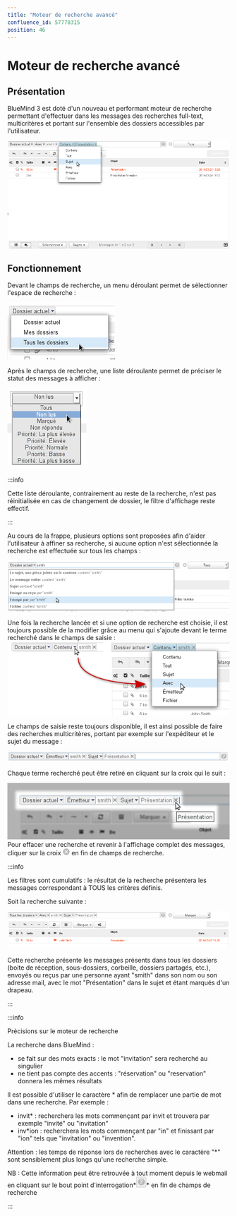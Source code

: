 ```yaml
---
title: "Moteur de recherche avancé"
confluence_id: 57770315
position: 46
---
```

# Moteur de recherche avancé


## Présentation

BlueMind 3 est doté d'un nouveau et performant moteur de recherche permettant d'effectuer dans les messages des recherches full-text, multicritères et portant sur l'ensemble des dossiers accessibles par l'utilisateur.


![](../../../attachments/57770315/57770333.png)

## Fonctionnement

Devant le champs de recherche, un menu déroulant permet de sélectionner l'espace de recherche :

![](../../../attachments/57770315/57770331.png)

Après le champs de recherche, une liste déroulante permet de préciser le statut des messages à afficher :

![](../../../attachments/57770315/57770329.png)


:::info

Cette liste déroulante, contrairement au reste de la recherche, n'est pas réinitialisée en cas de changement de dossier, le filtre d'affichage reste effectif.

:::

Au cours de la frappe, plusieurs options sont proposées afin d'aider l'utilisateur à affiner sa recherche, si aucune option n'est sélectionnée la recherche est effectuée sur tous les champs :

![](../../../attachments/57770315/57770327.png)

Une fois la recherche lancée et si une option de recherche est choisie, il est toujours possible de la modifier grâce au menu qui s'ajoute devant le terme recherché dans le champs de saisie :![](../../../attachments/57770315/57770325.png)

Le champs de saisie reste toujours disponible, il est ainsi possible de faire des recherches multicritères, portant par exemple sur l'expéditeur et le sujet du message :

![](../../../attachments/57770315/57770323.png)

Chaque terme recherché peut être retiré en cliquant sur la croix qui le suit :

![](../../../attachments/57770315/57770319.png)Pour effacer une recherche et revenir à l'affichage complet des messages, cliquer sur la croix ![](../../../attachments/57770315/57770317.png) en fin de champs de recherche.


:::info

Les filtres sont cumulatifs : le résultat de la recherche présentera les messages correspondant à TOUS les critères définis.

Soit la recherche suivante :

![](../../../attachments/57770315/57770321.png)

Cette recherche présente les messages présents dans tous les dossiers (boite de réception, sous-dossiers, corbeille, dossiers partagés, etc.), envoyés ou reçus par une personne ayant "smith" dans son nom ou son adresse mail, avec le mot "Présentation" dans le sujet et étant marqués d'un drapeau.

:::


:::info

Précisions sur le moteur de recherche

La recherche dans BlueMind :

- se fait sur des mots exacts : le mot "invitation" sera recherché au singulier
- ne tient pas compte des accents : "réservation" ou "reservation" donnera les mêmes résultats


Il est possible d'utiliser le caractère * afin de remplacer une partie de mot dans une recherche. Par exemple :

- invit* : recherchera les mots commençant par invit et trouvera par exemple "invité" ou "invitation"
- inv*ion : recherchera les mots commençant par "in" et finissant par "ion" tels que "invitation" ou "invention".


Attention : les temps de réponse lors de recherches avec le caractère "*" sont sensiblement plus longs qu'une recherche simple.

NB : Cette information peut être retrouvée à tout moment depuis le webmail en cliquant sur le bout point d'interrogation*![](../../../attachments/57770315/57770316.png)* en fin de champs de recherche

:::


